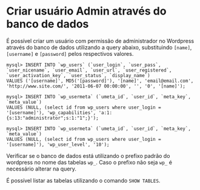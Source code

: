 # Criar usuário Admin através do banco de dados

É possível criar um usuário com permissão de administrador no Wordpress através do banco de dados utilizando a query abaixo, substituindo `[name]`, `[username]` e `[password]` pelos respectivos valores.


```
mysql> INSERT INTO `wp_users` (`user_login`, `user_pass`, `user_nicename`, `user_email`, `user_url`, `user_registered`, `user_activation_key`, `user_status`, `display_name`)
VALUES ('[username]', MD5('[password]'), '[name]', 'email@email.com', 'http://www.site.com/', '2011-06-07 00:00:00', '', '0', '[name]');

mysql> INSERT INTO `wp_usermeta` (`umeta_id`, `user_id`, `meta_key`, `meta_value`)
VALUES (NULL, (select id from wp_users where user_login = '[username]'), 'wp_capabilities', 'a:1:{s:13:"administrator";s:1:"1";}');

mysql> INSERT INTO `wp_usermeta` (`umeta_id`, `user_id`, `meta_key`, `meta_value`)
VALUES (NULL, (select id from wp_users where user_login = '[username]'), 'wp_user_level', '10');
```

Verificar se o banco de dados está utilizando o prefixo padrão do wordpress no nome das tabelas `wp_`. Caso o prefixo não seja `wp_` é necessário alterar na query.

É possível listar as tabelas utilizando o comando `SHOW TABLES`.
